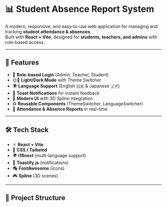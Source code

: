 # 📊 Student Absence Report System  

A modern, responsive, and easy-to-use web application for managing and tracking **student attendance & absences**.  
Built with **React + Vite**, designed for **students, teachers, and admins** with role-based access.  

---

## 🚀 Features  

- 🔑 **Role-based Login** (Admin, Teacher, Student)  
- 🌞🌙 **Light/Dark Mode** with Theme Switcher  
- 🌍 **Language Support** (English 🇬🇧 & Japanese 🇯🇵)  
- 📢 **Toast Notifications** for instant feedback  
- 🎨 **Modern UI** with 3D Spline integration  
- ♻️ **Reusable Components** (ThemeSwitcher, LanguageSwitcher)  
- 📑 **Attendance & Absence Reports** in real-time  

---

## 🛠️ Tech Stack  

- ⚛️ **React + Vite**  
- 🎨 **CSS / Tailwind**  
- 🌍 **i18next** (multi-language support)  
- 🔔 **Toastify.js** (notifications)  
- 🎭 **FontAwesome** (icons)  
- 🎮 **Spline** (3D scenes)  

---

## 📂 Project Structure  

